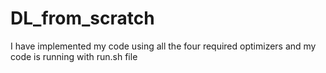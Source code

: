 # DL_from_scratch
I have implemented my code using all the four required optimizers and my code is running with run.sh file 
